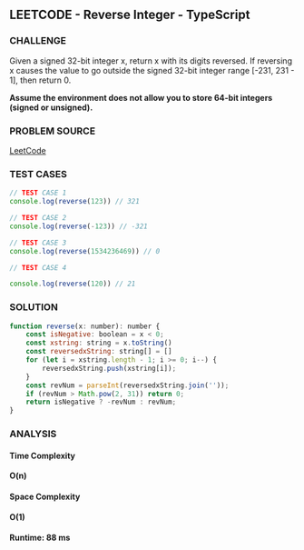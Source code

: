 ## LEETCODE - Reverse Integer - TypeScript
### CHALLENGE
Given a signed 32-bit integer x, return x with its digits reversed. If reversing x causes the value to go outside the signed 32-bit integer range [-231, 231 - 1], then return 0.

**Assume the environment does not allow you to store 64-bit integers (signed or unsigned).**

### PROBLEM SOURCE
[LeetCode](https://leetcode.com/problems/reverse-integer/)

### TEST CASES
```javascript
// TEST CASE 1
console.log(reverse(123)) // 321

// TEST CASE 2
console.log(reverse(-123)) // -321

// TEST CASE 3
console.log(reverse(1534236469)) // 0

// TEST CASE 4

console.log(reverse(120)) // 21
```
### SOLUTION
```javascript
function reverse(x: number): number {
    const isNegative: boolean = x < 0;
    const xstring: string = x.toString()
    const reversedxString: string[] = []
    for (let i = xstring.length - 1; i >= 0; i--) {
        reversedxString.push(xstring[i]);
    }
    const revNum = parseInt(reversedxString.join(''));
    if (revNum > Math.pow(2, 31)) return 0;
    return isNegative ? -revNum : revNum;
}
```
### ANALYSIS

#### Time Complexity
**O(n)**

#### Space Complexity
**O(1)**

#### Runtime: 88 ms
